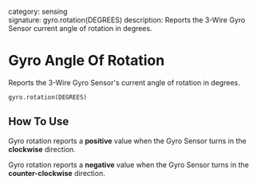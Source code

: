 category: sensing  
signature: gyro.rotation(DEGREES)
description: Reports the 3-Wire Gyro Sensor current angle of rotation in degrees.

# Gyro Angle Of Rotation
 
Reports the 3-Wire Gyro Sensor's current angle of rotation in degrees.

```don
gyro.rotation(DEGREES)
```

## How To Use

Gyro rotation reports a **positive** value when the Gyro Sensor turns in the **clockwise** direction.

Gyro rotation reports a **negative** value when the Gyro Sensor turns in the **counter-clockwise** direction.

<advanced>
</advanced>
